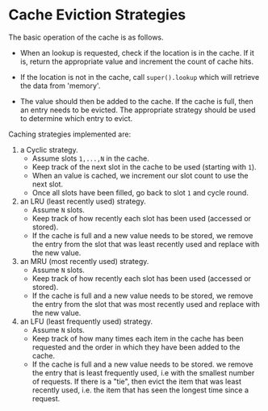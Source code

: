 # Cache Eviction Strategies

The basic operation of the cache is as follows.

* When an lookup is requested, check if the location is in the
  cache. If it is, return the appropriate value and increment the
  count of cache hits. 

* If the location is not in the cache, call ```super().lookup``` which
  will retrieve the data from 'memory'.

* The value should then be added to the cache. If the cache is full,
  then an entry needs to be evicted. The appropriate strategy should
  be used to determine which entry to evict.

Caching strategies implemented are:

1. a Cyclic strategy.
   * Assume slots ```1,...,N``` in the cache.
   * Keep track of the next slot in the cache to be used (starting
     with ```1```).
   * When an value is cached, we increment our slot count to use the
   next slot.
   * Once all slots have been filled, go back to slot ```1``` and
     cycle round. 
2. an LRU (least recently used) strategy.
   * Assume ```N``` slots.
   * Keep track of how recently each slot has been used (accessed or stored).
   * If the cache is full and a new value needs to be stored, we
     remove the entry from the slot that was least recently used and replace with
     the new value.
3. an MRU (most recently used) strategy.	 
   * Assume ```N``` slots.
   * Keep track of how recently each slot has been used (accessed or stored).
   * If the cache is full and a new value needs to be stored, we
     remove the entry from the slot that was most recently used and replace with
     the new value.
4. an LFU (least frequently used) strategy.
   * Assume ```N``` slots.
   * Keep track of how many times each item in the cache has been
     requested and the order in which they have been added to the cache.
   * If the cache is full and a new value needs to be stored. we
	 remove the entry that is least frequently used, i.e with the
	 smallest number of requests. If there is a "tie", then evict the
	 item that was least recently used, i.e. the item that has seen
	 the longest time since a request.

